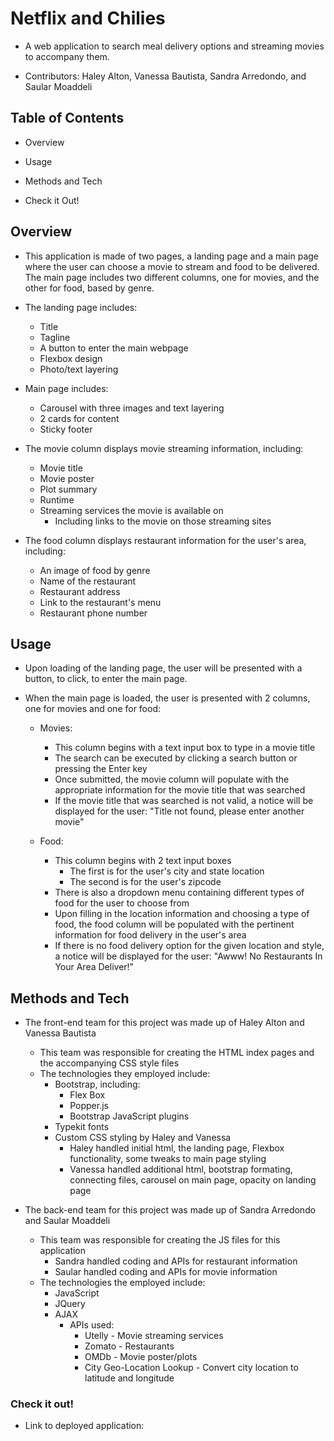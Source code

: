 # Netflix and Chilies

- A web application to search meal delivery options and streaming movies to accompany them.

- Contributors: Haley Alton, Vanessa Bautista, Sandra Arredondo, and Saular Moaddeli 

## Table of Contents

* Overview

* Usage

* Methods and Tech

* Check it Out!

## Overview

- This application is made of two pages, a landing page and a main page where the user can choose a movie to stream and food to be delivered. The main page includes two different columns, one for movies, and the other for food, based by genre.

- The landing page includes:
    - Title
    - Tagline
    - A button to enter the main webpage
    - Flexbox design
    - Photo/text layering

- Main page includes:
    - Carousel with three images and text layering
    - 2 cards for content
    - Sticky footer

- The movie column displays movie streaming information, including:
    - Movie title
    - Movie poster
    - Plot summary
    - Runtime
    - Streaming services the movie is available on
        - Including links to the movie on those streaming sites

- The food column displays restaurant information for the user's area, including:
    - An image of food by genre
    - Name of the restaurant
    - Restaurant address
    - Link to the restaurant's menu
    - Restaurant phone number

## Usage

- Upon loading of the landing page, the user will be presented with a button, to click, to enter the main page.

- When the main page is loaded, the user is presented with 2 columns, one for movies and one for food:
    - Movies:
        - This column begins with a text input box to type in a movie title 
        - The search can be executed by clicking a search button or pressing the Enter key
        - Once submitted, the movie column will populate with the appropriate information for the movie title that was searched
        - If the movie title that was searched is not valid, a notice will be displayed for the user: "Title not found, please enter another movie"

    - Food:
        - This column begins with 2 text input boxes
            - The first is for the user's city and state location
            - The second is for the user's zipcode
        - There is also a dropdown menu containing different types of food for the user to choose from
        - Upon filling in the location information and choosing a type of food, the food column will be populated with the pertinent information for food delivery in the user's area
        - If there is no food delivery option for the given location and style, a notice will be displayed for the user: "Awww! No Restaurants In Your Area Deliver!"

## Methods and Tech

- The front-end team for this project was made up of Haley Alton and Vanessa Bautista
    - This team was responsible for creating the HTML index pages and the accompanying CSS style files
    - The technologies they employed include:
        - Bootstrap, including:
            - Flex Box
            - Popper.js
            - Bootstrap JavaScript plugins
        - Typekit fonts
        - Custom CSS styling by Haley and Vanessa
            - Haley handled initial html, the landing page, Flexbox functionality, some tweaks to main page styling
            - Vanessa handled additional html, bootstrap formating, connecting files, carousel on main page, opacity on landing page

- The back-end team for this project was made up of Sandra Arredondo and Saular Moaddeli
    - This team was responsible for creating the JS files for this application
        - Sandra handled coding and APIs for restaurant information
        - Saular handled coding and APIs for movie information
    - The technologies the employed include:
        - JavaScript
        - JQuery
        - AJAX
            - APIs used:
                - Utelly - Movie streaming services
                - Zomato - Restaurants
                - OMDb - Movie poster/plots
                - City Geo-Location Lookup - Convert city location to latitude and longitude

### Check it out!
- Link to deployed application:  


